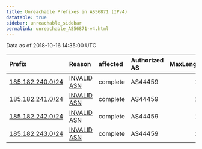```yaml
---
title: Unreachable Prefixes in AS56871 (IPv4)
datatable: true
sidebar: unreachable_sidebar
permalink: unreachable_AS56871-v4.html
---
```


Data as of 2018-10-16 14:35:00 UTC


<div class="datatable-begin"></div>

| Prefix                                                     | Reason                                                                                                  | affected   | Authorized AS   |   MaxLength | Anchor                                         |   unreachable /24s |
|:-----------------------------------------------------------|:--------------------------------------------------------------------------------------------------------|:-----------|:----------------|------------:|:-----------------------------------------------|-------------------:|
| [185.182.240.0/24](https://stat.ripe.net/185.182.240.0/24) | [INVALID ASN](https://rpki-validator.ripe.net/announcement-preview?asn=AS56871&prefix=185.182.240.0/24) | complete   | AS44459         |          24 | [RIPE](unreachable_RIPE_NCC_RPKI_Root-v4.html) |                  1 |
| [185.182.241.0/24](https://stat.ripe.net/185.182.241.0/24) | [INVALID ASN](https://rpki-validator.ripe.net/announcement-preview?asn=AS56871&prefix=185.182.241.0/24) | complete   | AS44459         |          24 | [RIPE](unreachable_RIPE_NCC_RPKI_Root-v4.html) |                  1 |
| [185.182.242.0/24](https://stat.ripe.net/185.182.242.0/24) | [INVALID ASN](https://rpki-validator.ripe.net/announcement-preview?asn=AS56871&prefix=185.182.242.0/24) | complete   | AS44459         |          24 | [RIPE](unreachable_RIPE_NCC_RPKI_Root-v4.html) |                  1 |
| [185.182.243.0/24](https://stat.ripe.net/185.182.243.0/24) | [INVALID ASN](https://rpki-validator.ripe.net/announcement-preview?asn=AS56871&prefix=185.182.243.0/24) | complete   | AS44459         |          24 | [RIPE](unreachable_RIPE_NCC_RPKI_Root-v4.html) |                  1 |

<div class="datatable-end"></div>